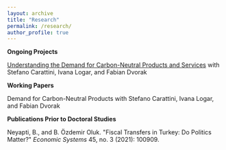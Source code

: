 ```yaml
---
layout: archive
title: "Research"
permalink: /research/
author_profile: true
---
```

**Ongoing Projects**

<a href="https://www.eawag.ch/en/department/ess/projects/understanding-the-demand-for-carbon-neutral-products-and-services/" target="_blank"> Understanding the Demand for Carbon-Neutral Products and Services</a> with Stefano Carattini, Ivana Logar, and Fabian Dvorak

**Working Papers**

Demand for Carbon-Neutral Products with Stefano Carattini, Ivana Logar, and Fabian Dvorak

**Publications Prior to Doctoral Studies**

Neyapti, B., and B. Özdemir Oluk. "Fiscal Transfers in Turkey: Do Politics Matter?" <em>Economic Systems</em> 45, no. 3 (2021): 100909.







